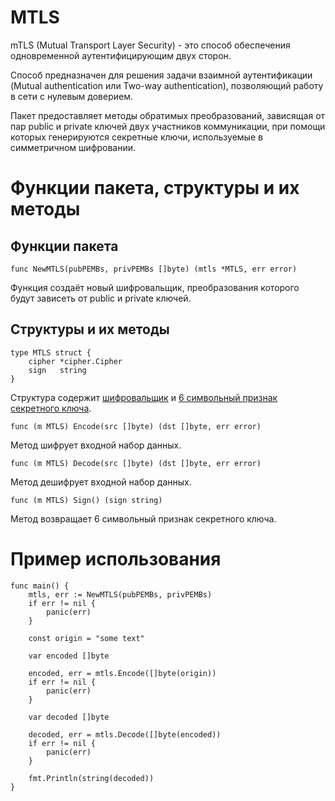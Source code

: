 # MTLS

mTLS (Mutual Transport Layer Security) - это способ обеспечения одновременной аутентифицирующим двух сторон.

Способ предназначен для решения задачи взаимной аутентификации (Mutual authentication или Two-way authentication),
позволяющий работу в сети с нулевым доверием.

Пакет предоставляет методы обратимых преобразований, зависящая от пар public и private ключей двух участников
коммуникации, при помощи которых генерируются секретные ключи, используемые в симметричном шифровании.

# Функции пакета, структуры и их методы

## Функции пакета

```golang
func NewMTLS(pubPEMBs, privPEMBs []byte) (mtls *MTLS, err error)
```

Функция создаёт новый шифровальщик, преобразования которого будут зависеть от public и private ключей.

## Структуры и их методы

```golang
type MTLS struct {
    cipher *cipher.Cipher
    sign   string
}
```

Структура содержит [шифровальщик](../pkg/cipher/readme.md)
и [6 символьный признак секретного ключа](../pkg/ed25519/readme.md).

```golang
func (m MTLS) Encode(src []byte) (dst []byte, err error)
```

Метод шифрует входной набор данных.

```golang
func (m MTLS) Decode(src []byte) (dst []byte, err error)
```

Метод дешифрует входной набор данных.

```golang
func (m MTLS) Sign() (sign string)
```

Метод возвращает 6 символьный признак секретного ключа.

# Пример использования

```golang
func main() {
    mtls, err := NewMTLS(pubPEMBs, privPEMBs)
    if err != nil {
        panic(err)
    }

    const origin = "some text"
    
    var encoded []byte
    
    encoded, err = mtls.Encode([]byte(origin))
    if err != nil {
        panic(err)
    }
    
    var decoded []byte
    
    decoded, err = mtls.Decode([]byte(encoded))
    if err != nil {
        panic(err)
    }
    
    fmt.Println(string(decoded))
}
```